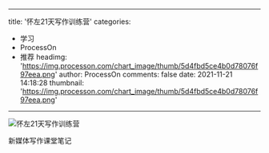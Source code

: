 
---
title: '怀左21天写作训练营'
categories: 
 - 学习
 - ProcessOn
 - 推荐
headimg: 'https://img.processon.com/chart_image/thumb/5d4fbd5ce4b0d78076f97eea.png'
author: ProcessOn
comments: false
date: 2021-11-21 14:18:28
thumbnail: 'https://img.processon.com/chart_image/thumb/5d4fbd5ce4b0d78076f97eea.png'
---

<div>   
<img class="thumb" alt="怀左21天写作训练营" src="https://img.processon.com/chart_image/thumb/5d4fbd5ce4b0d78076f97eea.png" referrerpolicy="no-referrer">
<p>新媒体写作课堂笔记</p>  
</div>
            